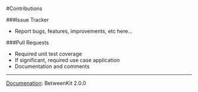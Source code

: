#Contributions###Issue Tracker

- Report bugs, features, improvements, etc here...

###Pull Requests

- Required unit test coverage
- If significant, required use case application
- Documentation and comments___<u>Documenation</u>: BetweenKit 2.0.0